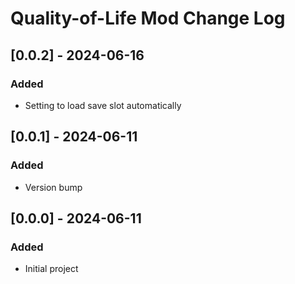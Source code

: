# Quality-of-Life Mod Change Log

## [0.0.2] - 2024-06-16

### Added

- Setting to load save slot automatically

## [0.0.1] - 2024-06-11

### Added

- Version bump

## [0.0.0] - 2024-06-11

### Added

- Initial project
